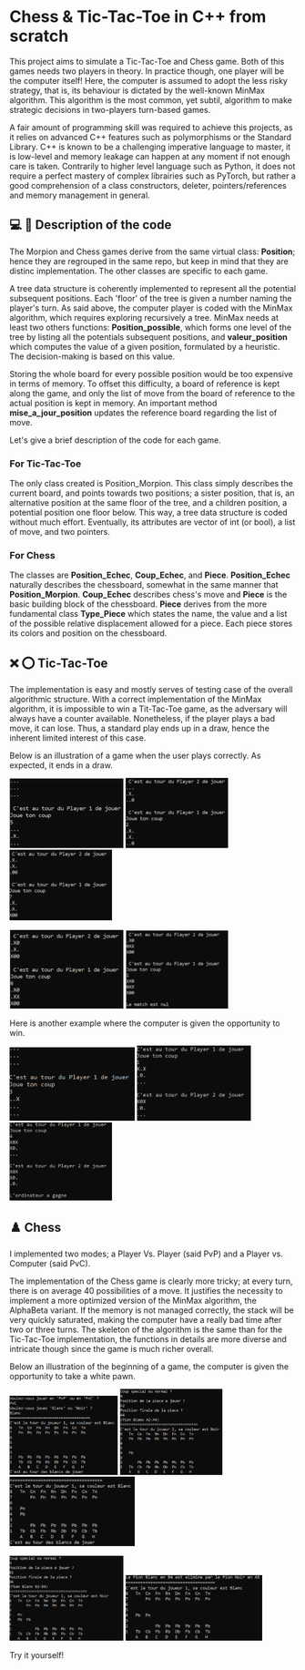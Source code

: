 # Chess & Tic-Tac-Toe in C++ from scratch

This project aims to simulate a Tic-Tac-Toe and Chess game. Both of this games needs two players in theory. 
In practice though, one player will be the computer itself! Here, the computer is assumed to adopt the less risky strategy, that is, its behaviour is dictated by the well-known MinMax algorithm. This algorithm is the most common, yet subtil, algorithm to make strategic decisions in two-players turn-based games.

A fair amount of programming skill was required to achieve this projects, as it relies on advanced C++ features such as polymorphisms or the Standard Library.
C++ is known to be a challenging imperative language to master, it is low-level and memory leakage can happen at any moment if not enough care is taken. Contrarily to higher level language such as Python, it does not require a perfect mastery of 
complex librairies such as PyTorch, but rather a good comprehension of a class constructors, deleter, pointers/references and memory management in general.

## 💻 🤖 Description of the code

The Morpion and Chess games derive from the same virtual class: **Position**; hence they are regrouped in the same repo, but 
keep in mind that they are distinc implementation. The other classes are specific to each game.

A tree data structure is coherently implemented to represent all the potential subsequent positions. Each 'floor' of the tree is given a number naming the player's turn.
As said above, the computer player is coded with the MinMax algorithm, which requires exploring recursively a tree.
MinMax needs at least two others functions: **Position_possible**, which forms one level of the tree by listing all the potentials subsequent positions, and **valeur_position** which computes 
the value of a given position, formulated by a heuristic. The decision-making is based on this value.

Storing the whole board for every possible position would be too expensive in terms of memory. To offset this difficulty, a board of reference is kept along the game, and only the list of move from the board of reference to the actual position is kept in memory.
An important method **mise_a_jour_position** updates the reference board regarding the list of move.

Let's give a brief description of the code for each game.

### For Tic-Tac-Toe

The only class created is Position_Morpion. This class simply describes the current board, and points towards two positions; a sister position, that is, an alternative position at the same floor of the tree, and a children position, a potential position
one floor below. This way, a tree data structure is coded without much effort. Eventually, its attributes are vector of int (or bool), a list of move, and two pointers.

### For Chess

The classes are **Position_Echec**, **Coup_Echec**, and **Piece**. **Position_Echec** naturally describes the chessboard, somewhat in the same manner that **Position_Morpion**.
**Coup_Echec** describes chess's move and **Piece** is the basic building block of the chessboard. **Piece** derives from the more fundamental class **Type_Piece** which states the name, the value and a list of the possible
relative displacement allowed for a piece. Each piece stores its colors and position on the chessboard.


## ❌ ⭕ Tic-Tac-Toe

The implementation is easy and mostly serves of testing case of the overall algorithmic structure. With a correct implementation
of the MinMax algorithm, it is impossible to win a Tit-Tac-Toe game, as the adversary will always have a counter available.
Nonetheless, if the player plays a bad move, it can lose. Thus, a standard play ends up in a draw, hence the inherent limited interest
of this case.

Below is an illustration of a game when the user plays correctly. As expected, it ends in a draw.

<img src="Tic-Tac-Toe/img/1.PNG" alt="drawing" width="200"/> <img src="Tic-Tac-Toe/img/2.PNG" alt="drawing" width="180"/> <img src="Tic-Tac-Toe/img/3.PNG" alt="drawing" width="180"/>

<img src="Tic-Tac-Toe/img/4.PNG" alt="drawing" width="200"/> <img src="Tic-Tac-Toe/img/5.PNG" alt="drawing" width="180"/>

Here is another example where the computer is given the opportunity to win.

<img src="Tic-Tac-Toe/img/1-p.PNG" alt="drawing" width="220"/> <img src="Tic-Tac-Toe/img/2-p.PNG" alt="drawing" width="200"/> <img src="Tic-Tac-Toe/img/3-p.PNG" alt="drawing" width="180"/>


## ♟️ Chess

I implemented two modes; a Player Vs. Player (said PvP) and a Player vs. Computer (said PvC). 

The implementation of the Chess game is clearly more tricky; at every turn, there is on average 40 possibilities of a move. It justifies the necessity to implement a
more optimized version of the MinMax algorithm, the AlphaBeta variant. If the memory is
not managed correctly, the stack will be very quickly saturated, making the computer have a really bad time after two or three turns. The skeleton of the algorithm is the same than for the Tic-Tac-Toe implementation, 
the functions in details are more diverse and intricate though since the game is much richer overall.

Below an illustration of the beginning of a game, the computer is given the opportunity to take a white pawn.

<img src="Chess/img/1.PNG" alt="drawing" width="190"/> <img src="Chess/img/2.PNG" alt="drawing" width="180"/> <img src="Chess/img/3.PNG" alt="drawing" width="220"/>

<img src="Chess/img/4.PNG" alt="drawing" width="200"/> <img src="Chess/img/5.PNG" alt="drawing" width="240"/>

Try it yourself! 